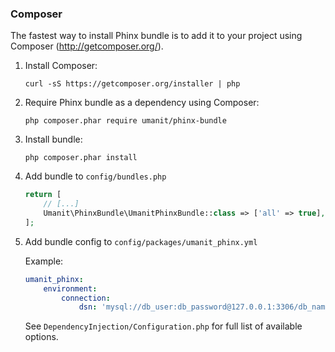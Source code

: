 ### Composer

The fastest way to install Phinx bundle is to add it to your project using Composer (http://getcomposer.org/).

1. Install Composer:

    ```
    curl -sS https://getcomposer.org/installer | php
    ```

1. Require Phinx bundle as a dependency using Composer:

    ```
    php composer.phar require umanit/phinx-bundle
    ```

1. Install bundle:

    ```
    php composer.phar install
    ```
    
1. Add bundle to `config/bundles.php`

    ```php
    return [
        // [...]
        Umanit\PhinxBundle\UmanitPhinxBundle::class => ['all' => true],
    ];
    ```
    
1. Add bundle config to `config/packages/umanit_phinx.yml`

   Example:

   ```yaml
   umanit_phinx:
       environment:
           connection:
               dsn: 'mysql://db_user:db_password@127.0.0.1:3306/db_name'
   ```

   See `DependencyInjection/Configuration.php` for full list of available options.
